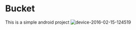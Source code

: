 # Bucket
This is a simple android project
![device-2016-02-15-124519](https://cloud.githubusercontent.com/assets/17247853/13045137/c1a6bef4-d3e2-11e5-9256-be380df2b9f0.png)
